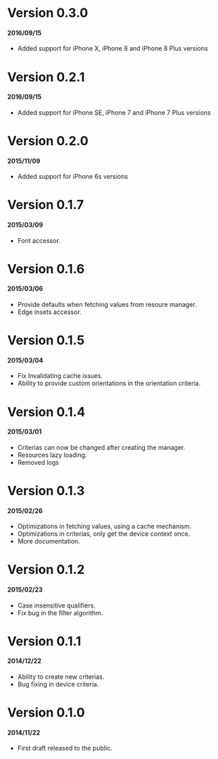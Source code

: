 # Version 0.3.0
#### 2016/09/15

- Added support for iPhone X, iPhone 8 and iPhone 8 Plus versions

# Version 0.2.1
#### 2016/09/15

- Added support for iPhone SE, iPhone 7 and iPhone 7 Plus versions

# Version 0.2.0
#### 2015/11/09

- Added support for iPhone 6s versions

# Version 0.1.7

#### 2015/03/09

 - Font accessor.

# Version 0.1.6

#### 2015/03/06

 - Provide defaults when fetching values from resoure manager.
 - Edge insets accessor.

# Version 0.1.5

#### 2015/03/04

 - Fix Invalidating cache issues.
 - Ability to provide custom orientations in the orientation criteria.

# Version 0.1.4

#### 2015/03/01

 - Criterias can now be changed after creating the manager.
 - Resources lazy loading.
 - Removed logs

# Version 0.1.3

#### 2015/02/26

 - Optimizations in fetching values, using a cache mechanism.
 - Optimizations in criterias, only get the device context once.
 - More documentation.

# Version 0.1.2

#### 2015/02/23

 - Case insensitive qualifiers.
 - Fix bug in the filter algorithm.
 
# Version 0.1.1

#### 2014/12/22

 - Ability to create new criterias.
 - Bug fixing in device criteria.

# Version 0.1.0

#### 2014/11/22

 - First draft released to the public.
